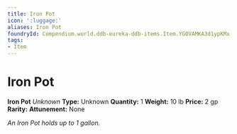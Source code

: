 ```yaml
---
title: Iron Pot
icon: ':luggage:'
aliases: Iron Pot
foundryId: Compendium.world.ddb-eureka-ddb-items.Item.YGOVAMKA3d1ypKMx
tags:
- Item
---
```


# Iron Pot

**Iron Pot**
_Unknown_
**Type:** Unknown
**Quantity:** 1
**Weight:** 10 lb
**Price:** 2 gp
**Rarity:** 
**Attunement:** None

*An Iron Pot holds up to 1 gallon.*